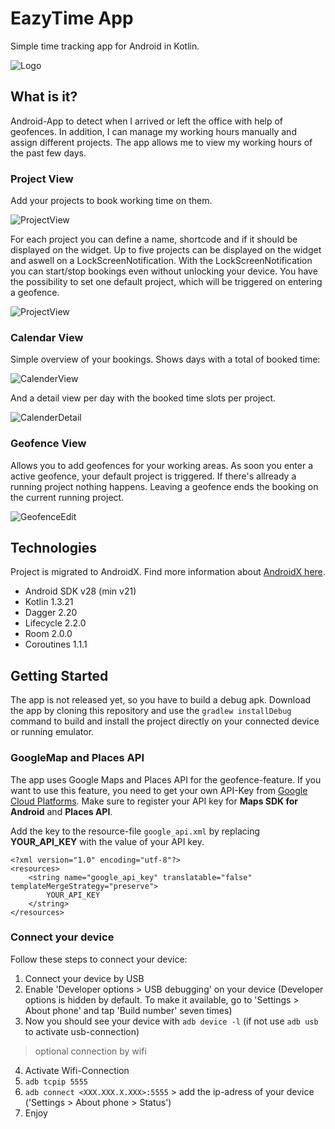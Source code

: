 # EazyTime App
Simple time tracking app for Android in Kotlin.

![Logo](./doc/eazytime_logo.png)


## What is it?

Android-App to detect when I arrived or left the office with help of geofences. In addition, I can manage my working hours manually and assign different projects. The app allows me to view my working hours of the past few days.

### Project View

Add your projects to book working time on them. 

![ProjectView](./doc/projectView.png)

For each project you can define a name, shortcode and if it should be displayed on the widget.
Up to five projects can be displayed on the widget and aswell on a LockScreenNotification. With the LockScreenNotification you can start/stop bookings even without unlocking your device.
You have the possibility to set one default project, which will be triggered on entering a geofence. 

![ProjectView](./doc/widget.png)

### Calendar View

Simple overview of your bookings. Shows days with a total of booked time: 

![CalenderView](./doc/calendarView.png)

 And a detail view per day with the booked time slots per project.

![CalenderDetail](./doc/calendarDetail.png)

### Geofence View

Allows you to add geofences for your working areas. As soon you enter a active geofence, your default project is triggered. If there's allready a running project nothing happens. Leaving a geofence ends the booking on the current running project.

![GeofenceEdit](./doc/geofenceEdit.png)


## Technologies

Project is migrated to AndroidX. Find more information about [AndroidX here](https://android-developers.googleblog.com/2018/05/hello-world-androidx.html). 

- Android SDK v28 (min v21)
- Kotlin 1.3.21
- Dagger 2.20 
- Lifecycle 2.2.0
- Room 2.0.0
- Coroutines 1.1.1

## Getting Started

The app is not released yet, so you have to build a debug apk. 
Download the app by cloning this repository and use the `gradlew installDebug` command to build and install the project directly on your connected device or running emulator.

### GoogleMap and Places API

The app uses Google Maps and Places API for the geofence-feature. If you want to use this feature, you need to get your own API-Key from [Google Cloud Platforms](https://cloud.google.com/maps-platform/).
Make sure to register your API key for **Maps SDK for Android** and **Places API**.

Add the key to the resource-file `google_api.xml` by replacing **YOUR_API_KEY** with the value of your API key.
```
<?xml version="1.0" encoding="utf-8"?>
<resources>
    <string name="google_api_key" translatable="false" templateMergeStrategy="preserve">
        YOUR_API_KEY
    </string>
</resources>
```

### Connect your device 

Follow these steps to connect your device:

1. Connect your device by USB
2. Enable 'Developer options > USB debugging' on your device (Developer options is hidden by default. To make it available, go to 'Settings > About phone' and tap 'Build number' seven times)
3. Now you should see your device with `adb device -l` (if not use `adb usb` to activate usb-connection)
> optional connection by wifi
4. Activate Wifi-Connection
5. `adb tcpip 5555`
6. `adb connect <XXX.XXX.X.XXX>:5555` > add the ip-adress of your device ('Settings > About phone > Status')
7. Enjoy

